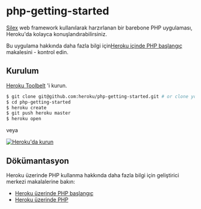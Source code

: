 # php-getting-started

[Silex](http://silex.sensiolabs.org/) web framework kullanılarak harzırlanan bir barebone PHP uygulaması, Heroku'da kolayca konuşlandırabilirsiniz.

Bu uygulama hakkında daha fazla bilgi için[Heroku içinde PHP başlangıç](https://devcenter.heroku.com/articles/getting-started-with-php) makalesini - kontrol edin.

## Kurulum

[Heroku Toolbelt](https://toolbelt.heroku.com/) 'i kurun.

```sh
$ git clone git@github.com:heroku/php-getting-started.git # or clone your own fork
$ cd php-getting-started
$ heroku create
$ git push heroku master
$ heroku open
```

veya

[![Heroku'da kurun](https://www.herokucdn.com/deploy/button.png)](https://heroku.com/deploy)

## Dökümantasyon

Heroku üzerinde PHP kullanma hakkında daha fazla bilgi için geliştirici merkezi makalalerine bakın:

- [Heroku üzerinde PHP başlangıç](https://devcenter.heroku.com/articles/getting-started-with-php)
- [Heroku üzerinde PHP](https://devcenter.heroku.com/categories/php)
